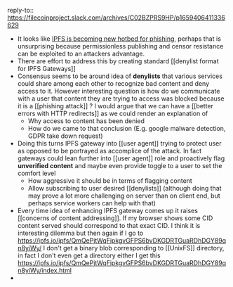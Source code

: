 reply-to:: https://filecoinproject.slack.com/archives/C02BZPRS9HP/p1659406411336629

- It looks like [IPFS is becoming new hotbed for phishing](https://www.trustwave.com/en-us/resources/blogs/spiderlabs-blog/ipfs-the-new-hotbed-of-phishing/), perhaps that is unsurprising because permissionless publishing and censor resistance can be exploited to an attackers advantage.
- There are effort to address this by creating standard [[denylist format for IPFS Gateways]]
- Consensus seems to be around idea of **denylists** that various services could share among each other to recognize bad content and deny access to it. However interesting question is how do we communicate with a user that content they are trying to access was blocked because it is a [[phishing attack]] ? I would argue that we can have a [[better errors with HTTP redirects]] as we could render an explanation of
	- Why access to content has been denied
	- How do we came to that conclusion (E.g. google malware detection, GDPR take down request)
- Doing this turns IPFS gateway into [[user agent]] trying to protect user as opposed to be portrayed as accomplice of the attack. In fact gateways could lean further into [[user agent]] role and proactively flag **unverified content** and maybe even provide toggle to a user to set the comfort level
	- How aggressive it should be in terms of flagging content
	- Allow subscribing to user desired [[denylists]] (although doing that may prove a lot more challenging on server than on client end, but perhaps service workers can help with that)
- Every time idea of enhancing IPFS gateway comes up it raises [[concerns of content addressing]]. If my browser shows some CID content served should correspond to that exact CID. I think it is interesting dilemma but then again if I go to https://ipfs.io/ipfs/QmQePjtWqFipkgvGFPS6bvDKGDRTGuaRDhDGY89qn8yiWy/ I don't get a binary blob corresponding to [[UnixFS]] directory, in fact I don't even get a directory either I get this https://ipfs.io/ipfs/QmQePjtWqFipkgvGFPS6bvDKGDRTGuaRDhDGY89qn8yiWy/index.html
-